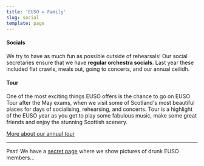 ```yaml
---
title: 'EUSO = Family'
slug: social
template: page
---
```


#### Socials

We try to have as much fun as possible outside of rehearsals! Our social secretaries ensure that we have **regular orchestra socials**. Last year these included flat crawls, meals out, going to concerts, and our annual ceilidh.

#### Tour

One of the most exciting things EUSO offers is the chance to go on EUSO Tour after the May exams, when we visit some of Scotland's most beautiful places for days of socialising, rehearsing, and concerts. Tour is a highlight of the EUSO year as you get to play some fabulous music, make some great friends and enjoy the stunning Scottish scenery.

[More about our annual tour](/tour/)


---

Psst! We have a [secret page](/secret/) where we show pictures of drunk EUSO members...